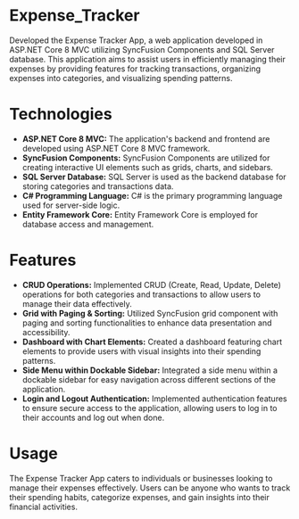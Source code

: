 # Expense_Tracker 
Developed the Expense Tracker App, a web application developed in ASP.NET Core 8 MVC utilizing SyncFusion Components and SQL Server database. This application aims to assist users in efficiently managing their expenses by providing features for tracking transactions, organizing expenses into categories, and visualizing spending patterns.

# Technologies
* **ASP.NET Core 8 MVC:** The application's backend and frontend are developed using ASP.NET Core 8 MVC framework.
* **SyncFusion Components:** SyncFusion Components are utilized for creating interactive UI elements such as grids, charts, and sidebars.
* **SQL Server Database:** SQL Server is used as the backend database for storing categories and transactions data.
* **C# Programming Language:** C# is the primary programming language used for server-side logic.
* **Entity Framework Core:** Entity Framework Core is employed for database access and management.

# Features
* **CRUD Operations:** Implemented CRUD (Create, Read, Update, Delete) operations for both categories and transactions to allow users to manage their data effectively.
* **Grid with Paging & Sorting:** Utilized SyncFusion grid component with paging and sorting functionalities to enhance data presentation and accessibility.
* **Dashboard with Chart Elements:** Created a dashboard featuring chart elements to provide users with visual insights into their spending patterns.
* **Side Menu within Dockable Sidebar:** Integrated a side menu within a dockable sidebar for easy navigation across different sections of the application.
* **Login and Logout Authentication:** Implemented authentication features to ensure secure access to the application, allowing users to log in to their accounts and log out when done.
  
# Usage
The Expense Tracker App caters to individuals or businesses looking to manage their expenses effectively. Users can be anyone who wants to track their spending habits, categorize expenses, and gain insights into their financial activities.
